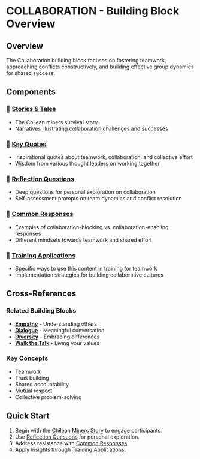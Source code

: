 # COLLABORATION - Building Block Overview

## Overview
The Collaboration building block focuses on fostering teamwork, approaching conflicts constructively, and building effective group dynamics for shared success.

## Components

### 📖 [Stories & Tales](stories-tales.md)
- The Chilean miners survival story
- Narratives illustrating collaboration challenges and successes

### 💬 [Key Quotes](key-quotes.md)
- Inspirational quotes about teamwork, collaboration, and collective effort
- Wisdom from various thought leaders on working together

### 🤔 [Reflection Questions](reflection-questions.md)
- Deep questions for personal exploration on collaboration
- Self-assessment prompts on team dynamics and conflict resolution

### 💭 [Common Responses](common-responses.md)
- Examples of collaboration-blocking vs. collaboration-enabling responses
- Different mindsets towards teamwork and shared effort

### 🎯 [Training Applications](training-applications.md)
- Specific ways to use this content in training for teamwork
- Implementation strategies for building collaborative cultures

## Cross-References

### Related Building Blocks
- **[Empathy](../empathy/README.md)** - Understanding others
- **[Dialogue](../dialogue/README.md)** - Meaningful conversation
- **[Diversity](../diversity/README.md)** - Embracing differences
- **[Walk the Talk](../walk-the-talk/README.md)** - Living your values

### Key Concepts
- Teamwork
- Trust building
- Shared accountability
- Mutual respect
- Collective problem-solving

## Quick Start
1. Begin with the [Chilean Miners Story](stories-tales.md) to engage participants.
2. Use [Reflection Questions](reflection-questions.md) for personal exploration.
3. Address resistance with [Common Responses](common-responses.md).
4. Apply insights through [Training Applications](training-applications.md).
